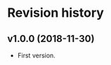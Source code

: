 Revision history
=================================


v1.0.0 (2018-11-30)
---------------------------------

* First version.
